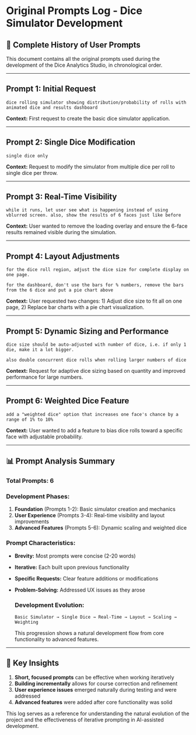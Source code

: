# Original Prompts Log - Dice Simulator Development

## 📝 Complete History of User Prompts

This document contains all the original prompts used during the development of the Dice Analytics Studio, in chronological order.

---

## **Prompt 1: Initial Request**
```
dice rolling simulator showing distribution/probability of rolls with animated dice and results dashboard
```

**Context:** First request to create the basic dice simulator application.

---

## **Prompt 2: Single Dice Modification**
```
single dice only
```

**Context:** Request to modify the simulator from multiple dice per roll to single dice per throw.

---

## **Prompt 3: Real-Time Visibility**
```
while it runs, let user see what is happening instead of using vblurred screen. also, show the results of 6 faces just like before
```

**Context:** User wanted to remove the loading overlay and ensure the 6-face results remained visible during the simulation.

---

## **Prompt 4: Layout Adjustments**
```
for the dice roll region, adjust the dice size for complete display on one page. 

for the dashboard, don't use the bars for % numbers, remove the bars from the 6 dice and put a pie chart above
```

**Context:** User requested two changes: 1) Adjust dice size to fit all on one page, 2) Replace bar charts with a pie chart visualization.

---

## **Prompt 5: Dynamic Sizing and Performance**
```
dice size should be auto-adjusted with number of dice, i.e. if only 1 die, make it a lot bigger. 

also double concurrent dice rolls when rolling larger numbers of dice
```

**Context:** Request for adaptive dice sizing based on quantity and improved performance for large numbers.

---

## **Prompt 6: Weighted Dice Feature**
```
add a "weighted dice" option that increases one face's chance by a range of 1% to 10%
```
  
  **Context:** User wanted to add a feature to bias dice rolls toward a specific face with adjustable probability.
  
  ---
  
  ## 📊 **Prompt Analysis Summary**
  
  ### **Total Prompts:** 6
  ### **Development Phases:**
  1. **Foundation** (Prompts 1-2): Basic simulator creation and mechanics
  2. **User Experience** (Prompts 3-4): Real-time visibility and layout improvements  
  3. **Advanced Features** (Prompts 5-6): Dynamic scaling and weighted dice

### **Prompt Characteristics:**
- **Brevity:** Most prompts were concise (2-20 words)
- **Iterative:** Each built upon previous functionality
- **Specific Requests:** Clear feature additions or modifications
- **Problem-Solving:** Addressed UX issues as they arose

  ### **Development Evolution:**
  ```
  Basic Simulator → Single Dice → Real-Time → Layout → Scaling → Weighting
  ```
  
  This progression shows a natural development flow from core functionality to advanced features.

---

  ## 🎯 **Key Insights**
  
  1. **Short, focused prompts** can be effective when working iteratively
  2. **Building incrementally** allows for course correction and refinement
  3. **User experience issues** emerged naturally during testing and were addressed
  4. **Advanced features** were added after core functionality was solid
  
  This log serves as a reference for understanding the natural evolution of the project and the effectiveness of iterative prompting in AI-assisted development. 